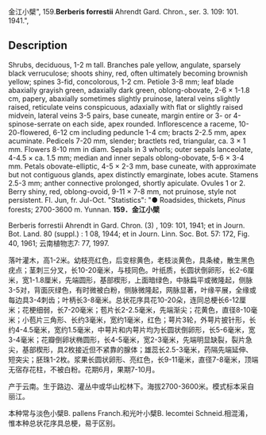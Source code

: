 金江小檗",
159.**Berberis forrestii** Ahrendt Gard. Chron., ser. 3. 109: 101. 1941.",

## Description
Shrubs, deciduous, 1-2 m tall. Branches pale yellow, angulate, sparsely black verruculose; shoots shiny, red, often ultimately becoming brownish yellow; spines 3-fid, concolorous, 1-2 cm. Petiole 3-8 mm; leaf blade abaxially grayish green, adaxially dark green, oblong-obovate, 2-6 × 1-1.8 cm, papery, abaxially sometimes slightly pruinose, lateral veins slightly raised, reticulate veins conspicuous, adaxially with flat or slightly raised midvein, lateral veins 3-5 pairs, base cuneate, margin entire or 3- or 4-spinose-serrate on each side, apex rounded. Inflorescence a raceme, 10-20-flowered, 6-12 cm including peduncle 1-4 cm; bracts 2-2.5 mm, apex acuminate. Pedicels 7-20 mm, slender; bractlets red, triangular, ca. 3 × 1 mm. Flowers 8-10 mm in diam. Sepals in 3 whorls; outer sepals lanceolate, 4-4.5 × ca. 1.5 mm; median and inner sepals oblong-obovate, 5-6 × 3-4 mm. Petals obovate-elliptic, 4-5 × 2-3 mm, base cuneate, with approximate but not contiguous glands, apex distinctly emarginate, lobes acute. Stamens 2.5-3 mm; anther connective prolonged, shortly apiculate. Ovules 1 or 2. Berry shiny, red, oblong-ovoid, 9-11 × 7-8 mm, not pruinose, style not persistent. Fl. Jun, fr. Jul-Oct.
  "Statistics": "● Roadsides, thickets, *Pinus* forests; 2700-3600 m. Yunnan.
**159．金江小檗**

Berberis forrestii Ahrendt in Gard. Chron. (3) , 109: 101, 1941; et in Journ. Bot. Land. 80 (suppl.) : 1 08, 1944; et in Journ. Linn. Soc. Bot. 57: 172, Fig. 40, 1961; 云南植物志7: 77, 1997.

落叶灌木，高1-2米。幼枝亮红色，后变棕黄色，老枝淡黄色，具条棱，散生黑色疣点；茎刺三分叉，长10-20毫米，与枝同色。叶纸质，长圆状倒卵形，长2-6厘米，宽1-1.8厘米，先端圆形，基部楔形，上面暗绿色，中脉扁平或微隆起，侧脉3-5对，背面灰绿色，有时微被白粉，侧脉微隆起，网脉显著，叶缘平展，全缘或每边具3-4刺齿；叶柄长3-8毫米。总状花序具花10-20朵，连同总梗长6-12厘米；花梗细弱，长7-20毫米；苞片长2-2.5毫米，先端渐尖；花黄色，直径8-10毫米；小苞片三角形、长约3毫米，宽约1毫米，红色；萼片3轮，外萼片披针形，长约4-4.5毫米，宽约1.5毫米，中萼片和内萼片均为长圆状倒卵形，长5-6毫米，宽3-4毫米；花瓣倒卵状椭圆形，长4-5毫米，宽2-3毫米，先端明显缺裂，裂片急尖，基部楔形，具2枚接近但不紧靠的腺体；雄蕊长2.5-3毫米，药隔先端延伸、短突尖；胚珠1-2枚。浆果长圆状卵形、亮红色，长9-11毫米，直径7-8毫米，顶端无宿存花柱，不被白粉。花期6月，果期7-10月。

产于云南。生于路边、灌丛中或华山松林下。海拔2700-3600米。模式标本采自丽江。

本种常与淡色小檗B. pallens Franch.和光叶小檗B. lecomtei Schneid.相混淆，惟本种总状花序具总梗，易于区别。
